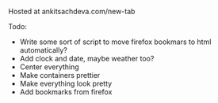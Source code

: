 Hosted at ankitsachdeva.com/new-tab

Todo:
- Write some sort of script to move firefox bookmars to html automatically?
- Add clock and date, maybe weather too?
- Center everything
- Make containers prettier
- Make everything look pretty 
- Add bookmarks from firefox
